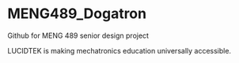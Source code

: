 # MENG489_Dogatron
Github for MENG 489 senior design project

LUCIDTEK is making mechatronics education universally accessible. 
